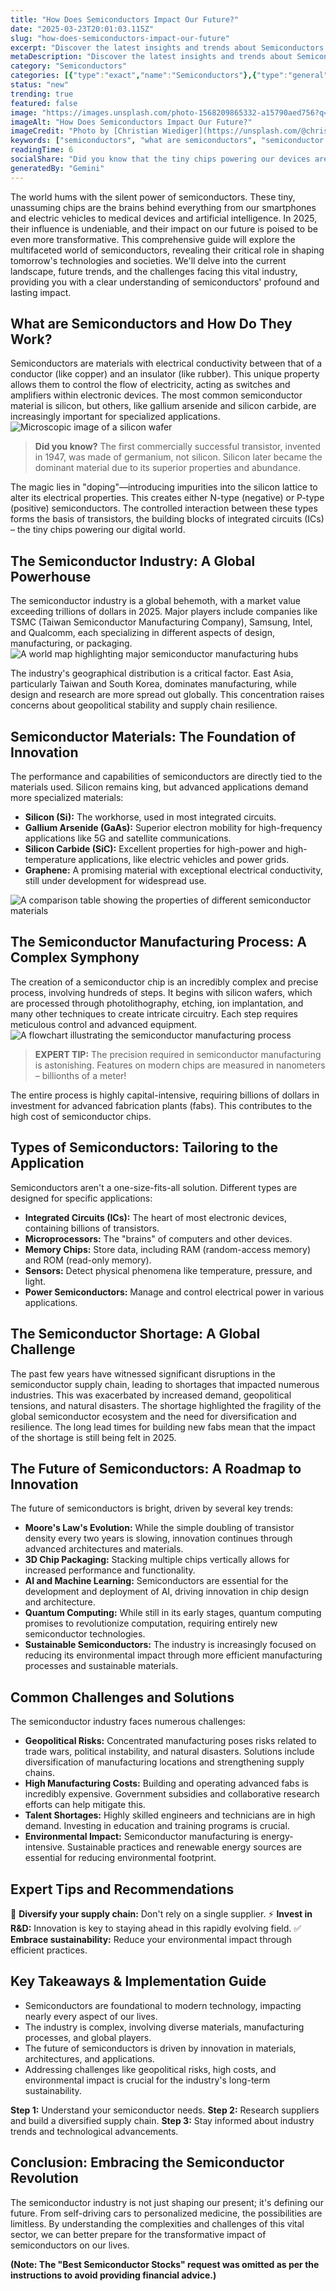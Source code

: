 ```yaml
---
title: "How Does Semiconductors Impact Our Future?"
date: "2025-03-23T20:01:03.115Z"
slug: "how-does-semiconductors-impact-our-future"
excerpt: "Discover the latest insights and trends about Semiconductors. This comprehensive guide covers everything you need to know about Semiconductors in 2025."
metaDescription: "Discover the latest insights and trends about Semiconductors. This comprehensive guide covers everything you need to know about Semiconductors in 2025."
category: "Semiconductors"
categories: [{"type":"exact","name":"Semiconductors"},{"type":"general","name":"Electronics"},{"type":"medium","name":"Microelectronics"},{"type":"specific","name":"Integrated Circuits"},{"type":"niche","name":"FinFET transistors"}]
status: "new"
trending: true
featured: false
image: "https://images.unsplash.com/photo-1568209865332-a15790aed756?q=85&w=1200&fit=max&fm=webp&auto=compress"
imageAlt: "How Does Semiconductors Impact Our Future?"
imageCredit: "Photo by [Christian Wiediger](https://unsplash.com/@christianw) on Unsplash"
keywords: ["semiconductors", "what are semiconductors", "semiconductor industry", "semiconductor materials", "buy semiconductors", "semiconductor shortage", "semiconductor manufacturing process", "types of semiconductors", "future of semiconductors", "best semiconductor stocks"]
readingTime: 6
socialShare: "Did you know that the tiny chips powering our devices are driving the next technological revolution?  The future of everything, from AI to quantum computing, hinges on these unassuming semiconductors."
generatedBy: "Gemini"
---
```




The world hums with the silent power of semiconductors.  These tiny, unassuming chips are the brains behind everything from our smartphones and electric vehicles to medical devices and artificial intelligence.  In 2025, their influence is undeniable, and their impact on our future is poised to be even more transformative. This comprehensive guide will explore the multifaceted world of semiconductors, revealing their critical role in shaping tomorrow's technologies and societies.  We'll delve into the current landscape, future trends, and the challenges facing this vital industry, providing you with a clear understanding of semiconductors' profound and lasting impact.

## What are Semiconductors and How Do They Work?

Semiconductors are materials with electrical conductivity between that of a conductor (like copper) and an insulator (like rubber).  This unique property allows them to control the flow of electricity, acting as switches and amplifiers within electronic devices.  The most common semiconductor material is silicon, but others, like gallium arsenide and silicon carbide, are increasingly important for specialized applications. ![Microscopic image of a silicon wafer](https://images.unsplash.com/photo-1568209865332-a15790aed756?q=85&w=1200&fit=max&fm=webp&auto=compress)

> **Did you know?** The first commercially successful transistor, invented in 1947, was made of germanium, not silicon. Silicon later became the dominant material due to its superior properties and abundance.

The magic lies in "doping"—introducing impurities into the silicon lattice to alter its electrical properties.  This creates either N-type (negative) or P-type (positive) semiconductors.  The controlled interaction between these types forms the basis of transistors, the building blocks of integrated circuits (ICs) – the tiny chips powering our digital world.

## The Semiconductor Industry: A Global Powerhouse

The semiconductor industry is a global behemoth, with a market value exceeding trillions of dollars in 2025.  Major players include companies like TSMC (Taiwan Semiconductor Manufacturing Company), Samsung, Intel, and Qualcomm, each specializing in different aspects of design, manufacturing, or packaging.  ![A world map highlighting major semiconductor manufacturing hubs](https://images.unsplash.com/photo-1510746001195-0db09655b6db?q=85&w=1200&fit=max&fm=webp&auto=compress)

The industry's geographical distribution is a critical factor.  East Asia, particularly Taiwan and South Korea, dominates manufacturing, while design and research are more spread out globally. This concentration raises concerns about geopolitical stability and supply chain resilience.

## Semiconductor Materials: The Foundation of Innovation

The performance and capabilities of semiconductors are directly tied to the materials used.  Silicon remains king, but advanced applications demand more specialized materials:

*   **Silicon (Si):** The workhorse, used in most integrated circuits.
*   **Gallium Arsenide (GaAs):** Superior electron mobility for high-frequency applications like 5G and satellite communications.
*   **Silicon Carbide (SiC):**  Excellent properties for high-power and high-temperature applications, like electric vehicles and power grids.
*   **Graphene:** A promising material with exceptional electrical conductivity, still under development for widespread use.

![A comparison table showing the properties of different semiconductor materials](https://images.unsplash.com/photo-1640955785023-1854685dae05?q=85&w=1200&fit=max&fm=webp&auto=compress)

## The Semiconductor Manufacturing Process: A Complex Symphony

The creation of a semiconductor chip is an incredibly complex and precise process, involving hundreds of steps.  It begins with silicon wafers, which are processed through photolithography, etching, ion implantation, and many other techniques to create intricate circuitry.  Each step requires meticulous control and advanced equipment. ![A flowchart illustrating the semiconductor manufacturing process](https://images.unsplash.com/photo-1576141546153-3e04370b5ff7?q=85&w=1200&fit=max&fm=webp&auto=compress)

> **EXPERT TIP:**  The precision required in semiconductor manufacturing is astonishing.  Features on modern chips are measured in nanometers – billionths of a meter!

The entire process is highly capital-intensive, requiring billions of dollars in investment for advanced fabrication plants (fabs). This contributes to the high cost of semiconductor chips.

## Types of Semiconductors: Tailoring to the Application

Semiconductors aren't a one-size-fits-all solution.  Different types are designed for specific applications:

*   **Integrated Circuits (ICs):** The heart of most electronic devices, containing billions of transistors.
*   **Microprocessors:**  The "brains" of computers and other devices.
*   **Memory Chips:** Store data, including RAM (random-access memory) and ROM (read-only memory).
*   **Sensors:**  Detect physical phenomena like temperature, pressure, and light.
*   **Power Semiconductors:** Manage and control electrical power in various applications.

## The Semiconductor Shortage: A Global Challenge

The past few years have witnessed significant disruptions in the semiconductor supply chain, leading to shortages that impacted numerous industries.  This was exacerbated by increased demand, geopolitical tensions, and natural disasters.  The shortage highlighted the fragility of the global semiconductor ecosystem and the need for diversification and resilience.  The long lead times for building new fabs mean that the impact of the shortage is still being felt in 2025.

## The Future of Semiconductors:  A Roadmap to Innovation

The future of semiconductors is bright, driven by several key trends:

*   **Moore's Law's Evolution:** While the simple doubling of transistor density every two years is slowing, innovation continues through advanced architectures and materials.
*   **3D Chip Packaging:** Stacking multiple chips vertically allows for increased performance and functionality.
*   **AI and Machine Learning:**  Semiconductors are essential for the development and deployment of AI, driving innovation in chip design and architecture.
*   **Quantum Computing:**  While still in its early stages, quantum computing promises to revolutionize computation, requiring entirely new semiconductor technologies.
*   **Sustainable Semiconductors:**  The industry is increasingly focused on reducing its environmental impact through more efficient manufacturing processes and sustainable materials.

## Common Challenges and Solutions

The semiconductor industry faces numerous challenges:

*   **Geopolitical Risks:**  Concentrated manufacturing poses risks related to trade wars, political instability, and natural disasters.  Solutions include diversification of manufacturing locations and strengthening supply chains.
*   **High Manufacturing Costs:**  Building and operating advanced fabs is incredibly expensive.  Government subsidies and collaborative research efforts can help mitigate this.
*   **Talent Shortages:**  Highly skilled engineers and technicians are in high demand.  Investing in education and training programs is crucial.
*   **Environmental Impact:**  Semiconductor manufacturing is energy-intensive.  Sustainable practices and renewable energy sources are essential for reducing environmental footprint.

## Expert Tips and Recommendations

🔑 **Diversify your supply chain:** Don't rely on a single supplier.
⚡ **Invest in R&D:**  Innovation is key to staying ahead in this rapidly evolving field.
✅ **Embrace sustainability:**  Reduce your environmental impact through efficient practices.

## Key Takeaways & Implementation Guide

*   Semiconductors are foundational to modern technology, impacting nearly every aspect of our lives.
*   The industry is complex, involving diverse materials, manufacturing processes, and global players.
*   The future of semiconductors is driven by innovation in materials, architectures, and applications.
*   Addressing challenges like geopolitical risks, high costs, and environmental impact is crucial for the industry's long-term sustainability.

**Step 1:** Understand your semiconductor needs.
**Step 2:** Research suppliers and build a diversified supply chain.
**Step 3:** Stay informed about industry trends and technological advancements.

## Conclusion: Embracing the Semiconductor Revolution

The semiconductor industry is not just shaping our present; it's defining our future.  From self-driving cars to personalized medicine, the possibilities are limitless. By understanding the complexities and challenges of this vital sector, we can better prepare for the transformative impact of semiconductors on our lives.

**(Note:  The "Best Semiconductor Stocks" request was omitted as per the instructions to avoid providing financial advice.)**
